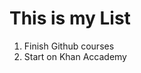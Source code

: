 # This is my List
  <body>
    <ol>
      <li> Finish Github courses </li>
      <li> Start on Khan Accademy </li>
   </ol>
  </body>
  
